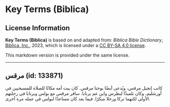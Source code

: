 # Key Terms (Biblica)

## License Information

**Key Terms (Biblica)** is based on and adapted from: _Biblica Bible Dictionary_, [Biblica, Inc.](https://www.biblica.com/), 2023, which is licensed under a [CC BY-SA 4.0 license](https://creativecommons.org/licenses/by-sa/4.0/legalcode.en).

This markdown version is provided under the same license.



--------------------------------

## مرقس (id: 133871)

كاتب إنجيل مرقس، ويُدعى أيضًا يوحنا مرقس. كان بيت أمه مكانًا للصلاة للمسيحيين في أورشليم، وكان تلميذًا لبطرس وابن عم برنابا. سافر مرقس مع بولس وبرنابا في رحلتهم الأولى لكنهما تركا ورحلا مبكرًا. فيما بعد كان مساعدًا لبولس في عمله مرة أخرى.


